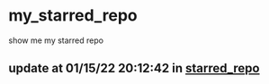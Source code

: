 # my_starred_repo
show me my starred repo

update at 01/15/22 20:12:42 in [starred_repo](./index.html)
---

